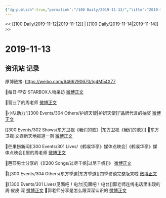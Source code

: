 ```yaml
---
{"dg-publish":true,"permalink":"/100 Daily/2019-11-13/","title":"2019-11-13","created":"2023-03-30T17:23:18.305+08:00","updated":"2023-03-30T17:25:32.071+08:00"}
---
```



<< [[100 Daily/2019-11-12\|2019-11-12]] | [[100 Daily/2019-11-14\|2019-11-14]] >>

# 2019-11-13

## 资讯站 记录

原博链接: https://weibo.com/6466290670/Ig4M54X77

🎵每日·早安
STARBOX人物采访
[微博正文](https://m.weibo.cn/6466290670/4438086664385310)

🎵营业了的周老师
[微博正文](https://m.weibo.cn/6466290670/4438257180319848)

🎵小队助力“[[300 Events/304 Others/护妍天使\|护妍天使]]”品牌代言的抽奖
[微博正文](https://m.weibo.cn/6466290670/4438109296683906)

[[300 Events/302 Shows/东方卫视《我们的歌》\|东方卫视《我们的歌》]]
🎵东方卫视·文娱新天地报道一则
[微博正文](https://m.weibo.cn/6466290670/4438178729244235)

🎵芒果捞新闻[[300 Events/301 Lives/《鹤唳华亭》媒体点映会\|《鹤唳华亭》媒体点映会]]里的周老师
[微博正文](https://m.weibo.cn/6466290670/4438218591759566)

🎵芭莎男士分享的《[[200 Songs/过尽千帆\|过尽千帆]]》
[微博正文](https://m.weibo.cn/6466290670/4438231632130145)

🎵[[300 Events/304 Others/东方季道\|东方季道]]四季访谈完整版来啦
[微博正文](https://m.weibo.cn/6466290670/4438242395032183)

🎵[[300 Events/301 Lives/见面吧！电台\|见面吧！电台]]郭老师连线电话里出现的周·皮皮·深
[微博正文](https://m.weibo.cn/6466290670/4438256437060678)
🎵郭老师分享是怎么跟深深认识的
[微博正文](https://m.weibo.cn/6466290670/4438273982304682)
